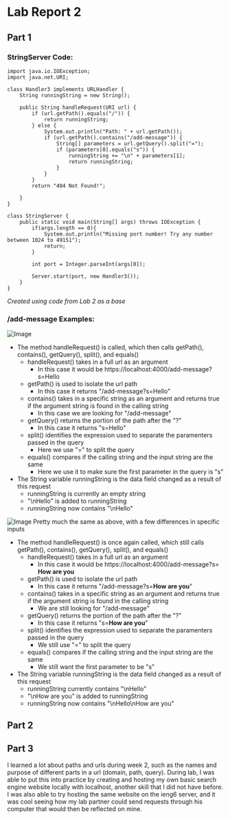 # Lab Report 2

## Part 1
### StringServer Code:
~~~
import java.io.IOException;
import java.net.URI;

class Handler3 implements URLHandler {
    String runningString = new String();

    public String handleRequest(URI url) {
        if (url.getPath().equals("/")) {
            return runningString;
        } else {
            System.out.println("Path: " + url.getPath());
            if (url.getPath().contains("/add-message")) {
                String[] parameters = url.getQuery().split("=");
                if (parameters[0].equals("s")) {
                    runningString += "\n" + parameters[1];
                    return runningString;
                }
            }
        }
        return "404 Not Found!";

    }
}

class StringServer {
    public static void main(String[] args) throws IOException {
        if(args.length == 0){
            System.out.println("Missing port number! Try any number between 1024 to 49151");
            return;
        }

        int port = Integer.parseInt(args[0]);

        Server.start(port, new Handler3());
    }
}
~~~~
*Created using code from Lab 2 as a base*

### /add-message Examples:
![Image](https://github.com/ryanliulwy/cse15l-lab-reports/blob/main/screenshots/hello_output.png)
- The method handleRequest() is called, which then calls getPath(), contains(), getQuery(), split(), and equals()
  - handleRequest() takes in a full url as an argument
    - In this case it would be https://localhost:4000/add-message?s=Hello
  - getPath() is used to isolate the url path
    - In this case it returns "/add-message?s=Hello"
  - contains() takes in a specific string as an argument and returns true if the argument string is found in the calling string
    - In this case we are looking for "/add-message"
  - getQuery() returns the portion of the path after the "?"
    - In this case it returns "s=Hello"
  - split() identifies the expression used to separate the paramenters passed in the query
    - Here we use "=" to split the query
  - equals() compares if the calling string and the input string are the same
    - Here we use it to make sure the first parameter in the query is "s"
- The String variable runningString is the data field changed as a result of this request
    - runningString is currently an empty string
    - "\nHello" is added to runningString
    - runningString now contains "\nHello"

![Image](https://github.com/ryanliulwy/cse15l-lab-reports/blob/main/screenshots/how_are_you_output.png)
Pretty much the same as above, with a few differences in specific inputs
- The method handleRequest() is once again called, which still calls getPath(), contains(), getQuery(), split(), and equals()
  - handleRequest() takes in a full url as an argument
    - In this case it would be https://localhost:4000/add-message?s= **How are you**
  - getPath() is used to isolate the url path
    - In this case it returns "/add-message?s=**How are you**"
  - contains() takes in a specific string as an argument and returns true if the argument string is found in the calling string
    - We are still looking for "/add-message"
  - getQuery() returns the portion of the path after the "?"
    - In this case it returns "s=**How are you**"
  - split() identifies the expression used to separate the paramenters passed in the query
    - We still use "=" to split the query
  - equals() compares if the calling string and the input string are the same
    - We still want the first parameter to be "s"
- The String variable runningString is the data field changed as a result of this request
    - runningString currently contains "\nHello"
    - "\nHow are you" is added to runningString
    - runningString now contains "\nHello\nHow are you"


## Part 2


## Part 3
I learned a lot about paths and urls during week 2, such as the names and purpose of different parts in a url (domain, path, query). During lab, I was able to put this into practice by creating and hosting my own basic search engine website locally with localhost, another skill that I did not have before. I was also able to try hosting the same website on the ieng6 server, and it was cool seeing how my lab partner could send requests through his computer that would then be reflected on mine.
